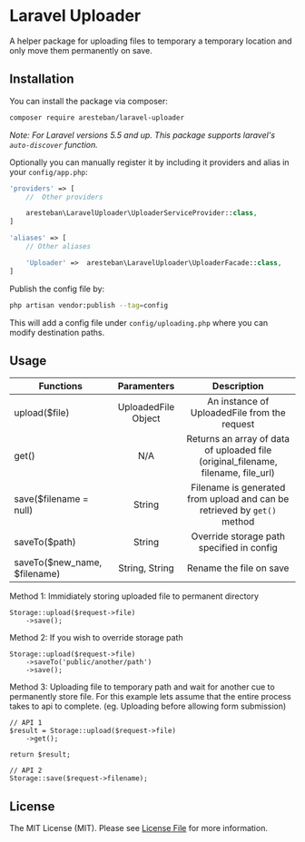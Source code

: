 # Laravel Uploader

A helper package for uploading files to temporary a temporary location and only move them permanently on save.

## Installation
You can install the package via composer:

```bash
composer require aresteban/laravel-uploader
```

*Note: For Laravel versions 5.5 and up. This package supports laravel's `auto-discover` function.*

Optionally you can manually register it by including it providers and alias in your `config/app.php`:

```php
'providers' => [
    //  Other providers

    aresteban\LaravelUploader\UploaderServiceProvider::class,
]
```

```php
'aliases' => [
    // Other aliases

    'Uploader' =>  aresteban\LaravelUploader\UploaderFacade::class,
]
```

Publish the config file by:
```bash
php artisan vendor:publish --tag=config
```

This will add a config file under `config/uploading.php` where you can modify destination paths.

## Usage
| Functions                     | Paramenters         | Description  |
| ----------------------------- | :-----------------: | :-----: |
| upload($file)                 | UploadedFile Object | An instance of UploadedFile from the request |
| get()                         | N/A                 | Returns an array of data of uploaded file (original_filename, filename, file_url) |
| save($filename = null)        | String             |  Filename is generated from upload and can be retrieved by `get()` method|
| saveTo($path)                 | String              |    Override storage path specified in config |
| saveTo($new_name, $filename)  | String, String      |    Rename the file on save |

Method 1: Immidiately storing uploaded file to permanent directory
```
Storage::upload($request->file)
    ->save();
```

Method 2: If you wish to override storage path
```
Storage::upload($request->file)
    ->saveTo('public/another/path')
    ->save();
```

Method 3: Uploading file to temporary path and wait for another cue to permanently store file. For this example lets assume that the entire process takes to api to complete. (eg. Uploading before allowing form submission)
```
// API 1
$result = Storage::upload($request->file)
    ->get();

return $result;

// API 2
Storage::save($request->filename);
```


## License

The MIT License (MIT). Please see [License File](LICENSE.md) for more information.
